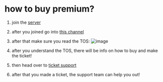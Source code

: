 # how to buy premium?

1. join the [server](https://discord.gg/swimhub)
2. after you joined go into [this channel](https://discord.com/channels/1133990339267530792/1139713222249824327)
3. after that make sure you read the TOS: ![image](https://github.com/sharkifyy/SwimHubROBLOX/assets/130886630/3505c40e-f91f-4bae-9f69-5967c6aa0634)
4. after you understand the TOS, there will be info on how to buy and make the ticket!
5. then head over to [ticket support](https://discord.com/channels/1133990339267530792/1139715727448879155)

6. after that you made a ticket, the support team can help you out!
